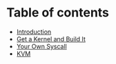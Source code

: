 # Table of contents

* [Introduction](README.md)
* [Get a Kernel and Build It](get-a-kernel-and-build-it.md)
* [Your Own Syscall](your-own-syscall.md)
* [KVM](kvm.md)

